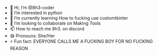 - 👋 Hi, I’m @8h3-coder
- 👀 I’m interested in python
- 🌱 I’m currently learning How to fucking use customtkinter
- 💞️ I’m looking to collaborate on Making Tools
- 📫 How to reach me 8h3. on discord
- 😄 Pronouns: She/Her
- ⚡ Fun fact: EVERYONE CALLS ME A FUCKING BOY FOR NO FUCKING REASON

<!---
8h3-coder/8h3-coder is a ✨ special ✨ repository because its `README.md` (this file) appears on your GitHub profile.
You can click the Preview link to take a look at your changes.
--->
